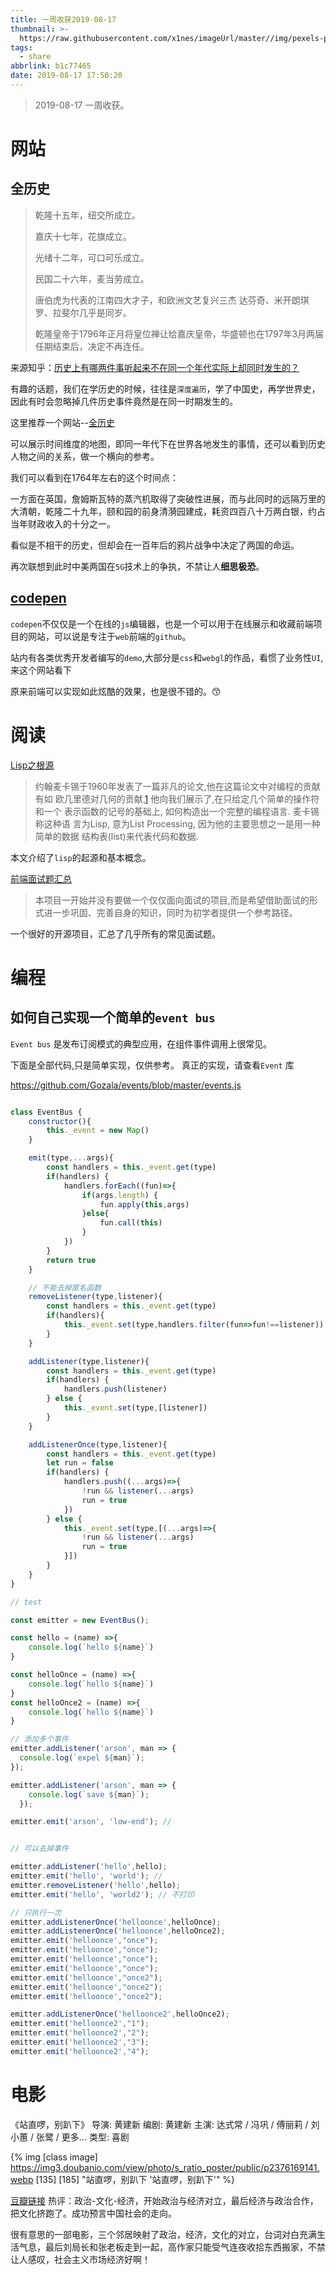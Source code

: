 ```yaml
---
title: 一周收获2019-08-17
thumbnail: >-
  https://raw.githubusercontent.com/x1nes/imageUrl/master//img/pexels-photo-1239162.jpeg
tags:
  - share
abbrlink: b1c77465
date: 2019-08-17 17:50:20
---
```




> 2019-08-17 一周收获。

# 网站

## 全历史

> 乾隆十五年，纽交所成立。
>
> 嘉庆十七年，花旗成立。
>
> 光绪十二年，可口可乐成立。
>
> 民国二十六年，麦当劳成立。
>
> 唐伯虎为代表的江南四大才子，和欧洲文艺复兴三杰 达芬奇、米开朗琪罗、拉斐尔几乎是同岁。
>
> 乾隆皇帝于1796年正月将皇位禅让给嘉庆皇帝，华盛顿也在1797年3月两届任期结束后，决定不再连任。

来源知乎：[历史上有哪两件事听起来不在同一个年代实际上却同时发生的？](https://www.zhihu.com/question/333199024)

有趣的话题，我们在学历史的时候，往往是`深度遍历`，学了中国史，再学世界史，因此有时会忽略掉几件历史事件竟然是在同一时期发生的。

这里推荐一个网站--[全历史](https://www.allhistory.com/)

可以展示时间维度的地图，即同一年代下在世界各地发生的事情，还可以看到历史人物之间的关系，做一个横向的参考。

我们可以看到在1764年左右的这个时间点：

一方面在英国，詹姆斯瓦特的蒸汽机取得了突破性进展，而与此同时的远隔万里的大清朝，乾隆二十九年，颐和园的前身清漪园建成，耗资四百八十万两白银，约占当年财政收入的十分之一。

看似是不相干的历史，但却会在一百年后的鸦片战争中决定了两国的命运。

再次联想到此时中美两国在`5G`技术上的争执，不禁让人**细思极恐**。



## [codepen](http://codepen.io/)

`codepen`不仅仅是一个在线的`js`编辑器，也是一个可以用于在线展示和收藏前端项目的网站，可以说是专注于`web`前端的`github`。

站内有各类优秀开发者编写的`demo`,大部分是`css`和`webgl`的作品，看惯了业务性`UI`,来这个网站看下

原来前端可以实现如此炫酷的效果，也是很不错的。:kissing_smiling_eyes:





# 阅读

[Lisp之根源](http://daiyuwen.freeshell.org/gb/rol/roots_of_lisp.html)

> 约翰麦卡锡于1960年发表了一篇非凡的论文,他在这篇论文中对编程的贡献有如 欧几里德对几何的贡献.[1](http://daiyuwen.freeshell.org/gb/rol/roots_of_lisp.html#foot222) 他向我们展示了,在只给定几个简单的操作符和一个 表示函数的记号的基础上, 如何构造出一个完整的编程语言. 麦卡锡称这种语 言为Lisp, 意为List Processing, 因为他的主要思想之一是用一种简单的数据 结构表(list)来代表代码和数据.

本文介绍了`lisp`的起源和基本概念。



[前端面试题汇总](https://github.com/xiaomuzhu/front-end-interview)

> 本项目一开始并没有要做一个仅仅面向面试的项目,而是希望借助面试的形式进一步巩固、完善自身的知识，同时为初学者提供一个参考路径。

一个很好的开源项目，汇总了几乎所有的常见面试题。



# 编程

## 如何自己实现一个简单的`event bus`

`Event bus` 是发布订阅模式的典型应用，在组件事件调用上很常见。

下面是全部代码,只是简单实现，仅供参考。
真正的实现，请查看`Event` 库

https://github.com/Gozala/events/blob/master/events.js


```javaScript

class EventBus {
    constructor(){
        this._event = new Map()
    }

    emit(type,...args){
        const handlers = this._event.get(type)
        if(handlers) {
            handlers.forEach((fun)=>{
                if(args.length) {
                    fun.apply(this,args)
                }else{
                    fun.call(this)
                }
            })
        }
        return true
    }

    // 不能去掉匿名函数
    removeListener(type,listener){
        const handlers = this._event.get(type)
        if(handlers){
            this._event.set(type,handlers.filter(fun=>fun!==listener))
        }
    }

    addListener(type,listener){
        const handlers = this._event.get(type)
        if(handlers) {
            handlers.push(listener)
        } else {
            this._event.set(type,[listener])
        }
    }

    addListenerOnce(type,listener){
        const handlers = this._event.get(type)
        let run = false
        if(handlers) {
            handlers.push((...args)=>{
                !run && listener(...args)
                run = true
            })
        } else {
            this._event.set(type,[(...args)=>{
                !run && listener(...args)
                run = true
            }])
        }
    }
}

// test 

const emitter = new EventBus();

const hello = (name) =>{
    console.log(`hello ${name}`)
}

const helloOnce = (name) =>{
    console.log(`hello ${name}`)
}
const helloOnce2 = (name) =>{
    console.log(`hello ${name}`)
}

// 添加多个事件
emitter.addListener('arson', man => {
  console.log(`expel ${man}`);
});

emitter.addListener('arson', man => {
    console.log(`save ${man}`);
  });

emitter.emit('arson', 'low-end'); //


// 可以去掉事件

emitter.addListener('hello',hello);
emitter.emit('hello', 'world'); //
emitter.removeListener('hello',hello);
emitter.emit('hello', 'world2'); // 不打印

// 只执行一次
emitter.addListenerOnce('helloonce',helloOnce);
emitter.addListenerOnce('helloonce',helloOnce2);
emitter.emit('helloonce',"once");
emitter.emit('helloonce',"once");
emitter.emit('helloonce',"once");
emitter.emit('helloonce',"once");
emitter.emit('helloonce',"once2");
emitter.emit('helloonce',"once2");
emitter.emit('helloonce',"once2");

emitter.addListenerOnce('helloonce2',helloOnce2);
emitter.emit('helloonce2',"1");
emitter.emit('helloonce2',"2");
emitter.emit('helloonce2',"3");
emitter.emit('helloonce2',"4");

```

# 电影
《站直啰，别趴下》 
导演: 黄建新
编剧: 黄建新
主演: 达式常 / 冯巩 / 傅丽莉 / 刘小蕙 / 张鹭 / 更多...
类型: 喜剧

{% img [class image] https://img3.doubanio.com/view/photo/s_ratio_poster/public/p2376169141.webp [135] [185] "站直啰，别趴下 '站直啰，别趴下'" %}


[豆瓣链接](https://movie.douban.com/subject/1305363/)
热评：政治-文化-经济，开始政治与经济对立，最后经济与政治合作，把文化挤跑了。成功预言中国社会的走向。

很有意思的一部电影，三个邻居映射了政治，经济，文化的对立，台词对白充满生活气息，最后刘局长和张老板走到一起，高作家只能受气连夜收拾东西搬家，不禁让人感叹，社会主义市场经济好啊！

